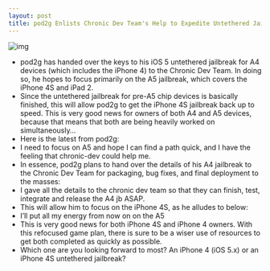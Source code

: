 ```yaml
---
layout: post
title: pod2g Enlists Chronic Dev Team's Help to Expedite Untethered Jailbreaks
---
```

![img](http://media.idownloadblog.com/wp-content/uploads/2011/12/gp_web1.png)
* pod2g has handed over the keys to his iOS 5 untethered jailbreak for A4 devices (which includes the iPhone 4) to the Chronic Dev Team. In doing so, he hopes to focus primarily on the A5 jailbreak, which covers the iPhone 4S and iPad 2.
* Since the untethered jailbreak for pre-A5 chip devices is basically finished, this will allow pod2g to get the iPhone 4S jailbreak back up to speed. This is very good news for owners of both A4 and A5 devices, because that means that both are being heavily worked on simultaneously…
* Here is the latest from pod2g:
* I need to focus on A5 and hope I can find a path quick, and I have the feeling that chronic-dev could help me.
* In essence, pod2g plans to hand over the details of his A4 jailbreak to the Chronic Dev Team for packaging, bug fixes, and final deployment to the masses:
* I gave all the details to the chronic dev team so that they can finish, test, integrate and release the A4 jb ASAP.
* This will allow him to focus on the iPhone 4S, as he alludes to below:
* I’ll put all my energy from now on on the A5
* This is very good news for both iPhone 4S and iPhone 4 owners. With this refocused game plan, there is sure to be a wiser use of resources to get both completed as quickly as possible.
* Which one are you looking forward to most? An iPhone 4 (iOS 5.x) or an iPhone 4S untethered jailbreak?

